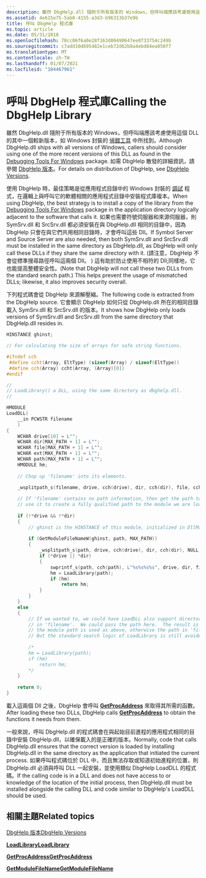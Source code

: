 ```yaml
---
description: 雖然 DbgHelp.dll 隨附于所有版本的 Windows，但呼叫端應該考慮使用這個 DLL 的其中一個較新版本，如 Windows 封裝的偵錯工具中所找到。 如需 DbgHelp 散發的詳細資訊，請參閱 DbgHelp 版本。
ms.assetid: 4e615e75-5ab8-4155-a3d3-b96313b37e9b
title: 呼叫 DbgHelp 程式庫
ms.topic: article
ms.date: 05/31/2018
ms.openlocfilehash: 70cc06f6a0e28f163d80490647ee8f33754c249b
ms.sourcegitcommit: c7add10d695482e1ceb72d62b8a4ebd84ea050f7
ms.translationtype: MT
ms.contentlocale: zh-TW
ms.lasthandoff: 01/07/2021
ms.locfileid: "104467961"
---
```

# <a name="calling-the-dbghelp-library"></a><span data-ttu-id="b68bd-104">呼叫 DbgHelp 程式庫</span><span class="sxs-lookup"><span data-stu-id="b68bd-104">Calling the DbgHelp Library</span></span>

<span data-ttu-id="b68bd-105">雖然 DbgHelp.dll 隨附于所有版本的 Windows，但呼叫端應該考慮使用這個 DLL 的其中一個較新版本，如 Windows 封裝的 [偵錯工具](https://www.microsoft.com/?ref=go) 中所找到。</span><span class="sxs-lookup"><span data-stu-id="b68bd-105">Although DbgHelp.dll ships with all versions of Windows, callers should consider using one of the more recent versions of this DLL as found in the [Debugging Tools For Windows](https://www.microsoft.com/?ref=go) package.</span></span> <span data-ttu-id="b68bd-106">如需 DbgHelp 散發的詳細資訊，請參閱 [DbgHelp 版本](dbghelp-versions.md)。</span><span class="sxs-lookup"><span data-stu-id="b68bd-106">For details on distribution of DbgHelp, see [DbgHelp Versions](dbghelp-versions.md).</span></span>

<span data-ttu-id="b68bd-107">使用 DbgHelp 時，最佳策略是從應用程式目錄中的 Windows 封裝的 [調試](https://www.microsoft.com/?ref=go) 程式，在邏輯上與呼叫它的軟體相關的應用程式目錄中安裝程式庫複本。</span><span class="sxs-lookup"><span data-stu-id="b68bd-107">When using DbgHelp, the best strategy is to install a copy of the library from the [Debugging Tools For Windows](https://www.microsoft.com/?ref=go) package in the application directory logically adjacent to the software that calls it.</span></span> <span data-ttu-id="b68bd-108">如果也需要符號伺服器和來源伺服器，則 SymSrv.dll 和 SrcSrv.dll 都必須安裝在與 DbgHelp.dll 相同的目錄中，因為 DbgHelp 只會在與它們共用相同目錄時，才會呼叫這些 Dll。</span><span class="sxs-lookup"><span data-stu-id="b68bd-108">If Symbol Server and Source Server are also needed, then both SymSrv.dll and SrcSrv.dll must be installed in the same directory as DbgHelp.dll, as DbgHelp will only call these DLLs if they share the same directory with it.</span></span> <span data-ttu-id="b68bd-109"> (請注意，DbgHelp 不會從標準搜尋路徑呼叫這兩個 Dll。 ) 這有助於防止使用不相符的 Dll;同樣地，它也能提高整體安全性。</span><span class="sxs-lookup"><span data-stu-id="b68bd-109">(Note that DbgHelp will not call these two DLLs from the standard search path.) This helps prevent the usage of mismatched DLLs; likewise, it also improves security overall.</span></span>

<span data-ttu-id="b68bd-110">下列程式碼會從 DbgHelp 來源解壓縮。</span><span class="sxs-lookup"><span data-stu-id="b68bd-110">The following code is extracted from the DbgHelp source.</span></span> <span data-ttu-id="b68bd-111">它會顯示 DbgHelp 如何只從 DbgHelp.dll 所在的相同目錄載入 SymSrv.dll 和 SrcSrv.dll 的版本。</span><span class="sxs-lookup"><span data-stu-id="b68bd-111">It shows how DbgHelp only loads versions of SymSrv.dll and SrcSrv.dll from the same directory that DbgHelp.dll resides in.</span></span>


```C++
HINSTANCE ghinst;

// For calculating the size of arrays for safe string functions.

#ifndef cch
 #define ccht(Array, EltType) (sizeof(Array) / sizeof(EltType))
 #define cch(Array) ccht(Array, (Array)[0])
#endif

//
// LoadLibrary() a DLL, using the same directory as dbghelp.dll.
//

HMODULE 
LoadDLL(
    __in PCWSTR filename
    )
{
    WCHAR drive[10] = L"";
    WCHAR dir[MAX_PATH + 1] = L"";
    WCHAR file[MAX_PATH + 1] = L"";
    WCHAR ext[MAX_PATH + 1] = L"";
    WCHAR path[MAX_PATH + 1] = L"";
    HMODULE hm;
    
    // Chop up 'filename' into its elements.
    
    _wsplitpath_s(filename, drive, cch(drive), dir, cch(dir), file, cch(file), ext, cch(ext));

    // If 'filename' contains no path information, then get the path to our module and 
    // use it to create a fully qualified path to the module we are loading.  Then load it.
    
    if (!*drive && !*dir) 
    {
        // ghinst is the HINSTANCE of this module, initialized in DllMain or WinMain
         
        if (GetModuleFileNameW(ghinst, path, MAX_PATH)) 
        {
            _wsplitpath_s(path, drive, cch(drive), dir, cch(dir), NULL, 0, NULL, 0);
            if (*drive || *dir) 
            {
                swprintf_s(path, cch(path), L"%s%s%s%s", drive, dir, file, ext);
                hm = LoadLibrary(path);
                if (hm)
                    return hm;
            }
        }
    }
    else
    {
        // If we wanted to, we could have LoadDLL also support directories being specified
        // in 'filename'.  We could pass the path here.  The result is if no path is specified,
        // the module path is used as above, otherwise the path in 'filename' is specified.
        // But the standard search logic of LoadLibrary is still avoided.
        
        /*
        hm = LoadLibrary(path);
        if (hm)
            return hm;
        */
    }
    
    return 0;
}
```



<span data-ttu-id="b68bd-112">載入這兩個 Dll 之後，DbgHelp 會呼叫 [**GetProcAddress**](/windows/desktop/api/libloaderapi/nf-libloaderapi-getprocaddress) 來取得其所需的函數。</span><span class="sxs-lookup"><span data-stu-id="b68bd-112">After loading these two DLLs, DbgHelp calls [**GetProcAddress**](/windows/desktop/api/libloaderapi/nf-libloaderapi-getprocaddress) to obtain the functions it needs from them.</span></span>

<span data-ttu-id="b68bd-113">一般來說，呼叫 DbgHelp.dll 的程式碼會在與起始目前進程的應用程式相同的目錄中安裝 DbgHelp.dll，以確保載入的是正確的版本。</span><span class="sxs-lookup"><span data-stu-id="b68bd-113">Normally, code that calls DbgHelp.dll ensures that the correct version is loaded by installing DbgHelp.dll in the same directory as the application that initiated the current process.</span></span> <span data-ttu-id="b68bd-114">如果呼叫程式碼位於 DLL 中，而且無法存取或知道初始進程的位置，則 DbgHelp.dll 必須與呼叫 DLL 一起安裝，並使用類似 DbgHelp LoadDLL 的程式碼。</span><span class="sxs-lookup"><span data-stu-id="b68bd-114">If the calling code is in a DLL and does not have access to or knowledge of the location of the initial process, then DbgHelp.dll must be installed alongside the calling DLL and code similar to DbgHelp's LoadDLL should be used.</span></span>

## <a name="related-topics"></a><span data-ttu-id="b68bd-115">相關主題</span><span class="sxs-lookup"><span data-stu-id="b68bd-115">Related topics</span></span>

<dl> <dt>

[<span data-ttu-id="b68bd-116">DbgHelp 版本</span><span class="sxs-lookup"><span data-stu-id="b68bd-116">DbgHelp Versions</span></span>](dbghelp-versions.md)
</dt> <dt>

[<span data-ttu-id="b68bd-117">**LoadLibrary**</span><span class="sxs-lookup"><span data-stu-id="b68bd-117">**LoadLibrary**</span></span>](/windows/desktop/api/libloaderapi/nf-libloaderapi-loadlibrarya)
</dt> <dt>

[<span data-ttu-id="b68bd-118">**GetProcAddress**</span><span class="sxs-lookup"><span data-stu-id="b68bd-118">**GetProcAddress**</span></span>](/windows/desktop/api/libloaderapi/nf-libloaderapi-getprocaddress)
</dt> <dt>

[<span data-ttu-id="b68bd-119">**GetModuleFileName**</span><span class="sxs-lookup"><span data-stu-id="b68bd-119">**GetModuleFileName**</span></span>](/windows/desktop/api/libloaderapi/nf-libloaderapi-getmodulefilenamea)
</dt> </dl>

 

 
